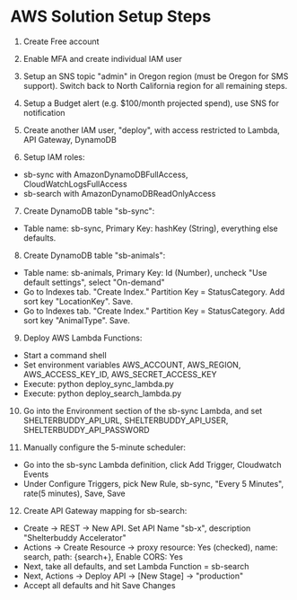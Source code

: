 AWS Solution Setup Steps
========================

1. Create Free account

2. Enable MFA and create individual IAM user

3. Setup an SNS topic "admin" in Oregon region (must be Oregon for SMS support).
   Switch back to North California region for all remaining steps.

4. Setup a Budget alert (e.g. $100/month projected spend), use SNS for notification

5. Create another IAM user, "deploy", with access restricted to Lambda, API Gateway, DynamoDB

6. Setup IAM roles: 
- sb-sync with AmazonDynamoDBFullAccess, CloudWatchLogsFullAccess
- sb-search with AmazonDynamoDBReadOnlyAccess

7. Create DynamoDB table "sb-sync":
- Table name: sb-sync, Primary Key: hashKey (String), everything else defaults.

8. Create DynamoDB table "sb-animals":
- Table name: sb-animals, Primary Key: Id (Number), uncheck "Use default settings", select "On-demand"
- Go to Indexes tab. "Create Index." Partition Key = StatusCategory. Add sort key "LocationKey". Save.
- Go to Indexes tab. "Create Index." Partition Key = StatusCategory. Add sort key "AnimalType". Save.
 
 9. Deploy AWS Lambda Functions:
 - Start a command shell
 - Set environment variables AWS_ACCOUNT, AWS_REGION, AWS_ACCESS_KEY_ID, AWS_SECRET_ACCESS_KEY
 - Execute: python deploy_sync_lambda.py
 - Execute: python deploy_search_lambda.py
 
 10. Go into the Environment section of the sb-sync Lambda, and set
   SHELTERBUDDY_API_URL, SHELTERBUDDY_API_USER, SHELTERBUDDY_API_PASSWORD
   
 11. Manually configure the 5-minute scheduler:
 - Go into the sb-sync Lambda definition, click Add Trigger, Cloudwatch Events
 - Under Configure Triggers, pick New Rule, sb-sync, "Every 5 Minutes", rate(5 minutes), Save, Save
 
 12. Create API Gateway mapping for sb-search:
 - Create -> REST -> New API. Set API Name "sb-x", description "Shelterbuddy Accelerator"
 - Actions -> Create Resource -> proxy resource: Yes (checked), name: search, path: {search+}, Enable CORS: Yes
 - Next, take all defaults, and set Lambda Function = sb-search
 - Next, Actions -> Deploy API -> [New Stage] -> "production"
 - Accept all defaults and hit Save Changes 
 